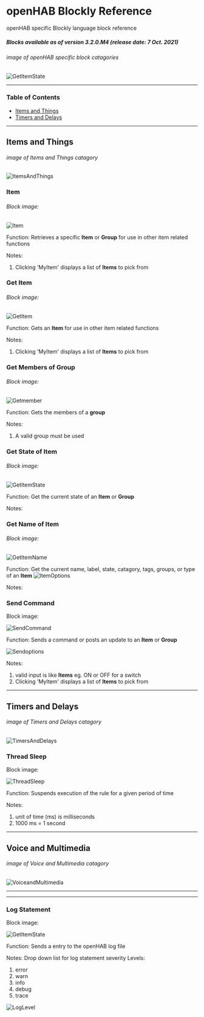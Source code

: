 # openHAB Blockly Reference
openHAB specific Blockly language block reference
##### *Blocks available as of version 3.2.0.M4 (release date: 7 Oct. 2021)* #####
###### image of openHAB specific block catagories ######
![GetItemState](https://github.com/MyRaceData/BlocklyImg/blob/main/toolboxcatagories.png)
___
### Table of Contents ###
* [Items and Things](https://github.com/MyRaceData/OH3BlocklyDoc/blob/main/BlockReference.md#items-and-things)
* [Timers and Delays](https://github.com/MyRaceData/OH3BlocklyDoc/blob/main/BlockReference.md#timers-and-delays)
___
## Items and Things
###### image of Items and Things catagory ######
![ItemsAndThings](https://github.com/MyRaceData/BlocklyImg/blob/main/itemsandthings.png)
### Item
###### Block image: ######
![Item](https://github.com/MyRaceData/BlocklyImg/blob/main/item.png)

Function:
Retrieves a specific **Item**  or **Group** for use in other item related functions

Notes:
1. Clicking 'MyItem' displays a list of **Items** to pick from
### Get Item ###
###### Block image: ######
![GetItem](https://github.com/MyRaceData/BlocklyImg/blob/main/getitem.png)

Function:
Gets an **Item** for use in other item related functions

Notes:
1. Clicking 'MyItem' displays a list of **Items** to pick from
### Get Members of Group ###
###### Block image: ######
![Getmember](https://github.com/MyRaceData/BlocklyImg/blob/main/getmemberofgroup.png)

Function:
Gets the members of a **group**

Notes:
1. A valid group must be used
### Get State of Item ###
###### Block image: ######
![GetItemState](https://github.com/MyRaceData/BlocklyImg/blob/main/getstateofitem.png)

Function:
Get the current state of an **Item**  or **Group**

Notes:
### Get Name of Item ###
###### Block image: ######
![GetItemName](https://github.com/MyRaceData/BlocklyImg/blob/main/getnameofitem.png)

Function:
Get the current name, label, state, catagory, tags, groups, or type of an **Item**
![ItemOptions](https://github.com/MyRaceData/BlocklyImg/blob/main/itemnameoptions.png)

Notes:
### Send Command
Block image:

![SendCommand](https://github.com/MyRaceData/OH3BlocklyDoc/blob/main/SendCommand.png)

Function:
Sends a command or posts an update to an **Item**  or **Group**

![Sendoptions](https://github.com/MyRaceData/BlocklyImg/blob/main/sendoptions.png)

Notes:
1. valid input is like **Items** eg. ON or OFF for a switch
2. Clicking 'MyItem' displays a list of **Items** to pick from
___
## Timers and Delays
###### image of Timers and Delays catagory ######
![TimersAndDelays](https://github.com/MyRaceData/BlocklyImg/blob/main/timersanddelays1.png)
### Thread Sleep
Block image:

![ThreadSleep](https://github.com/MyRaceData/BlocklyImg/blob/main/threadsleep.png)

Function:
Suspends execution of the rule for a given period of time

Notes:
1. unit of time (ms) is milliseconds
2. 1000 ms = 1 second
___
## Voice and Multimedia
###### image of Voice and Multimedia catagory ######
![VoiceandMultimedia](https://github.com/MyRaceData/BlocklyImg/blob/main/voiceandmultimedia.png)
___



___
### Log Statement
Block image:

![GetItemState](https://github.com/MyRaceData/OH3BlocklyDoc/blob/main/OHLog.png)

Function:
Sends a entry to the openHAB log file

Notes:
Drop down list for log statement severity
Levels:
1. error
2. warn
3. info
4. debug
5. trace

![LogLevel](https://github.com/MyRaceData/OH3BlocklyDoc/blob/main/logLevelcrop.png)

